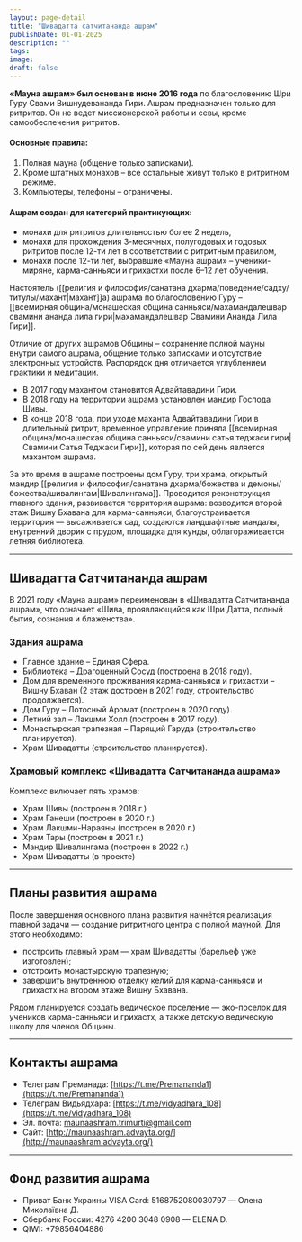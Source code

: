 ```yaml
---
layout: page-detail
title: "Шивадатта сатчитананда ашрам"
publishDate: 01-01-2025
description: ""
tags:
image:
draft: false
---
```

**«Мауна ашрам» был основан в июне 2016 года** по благословению Шри Гуру Свами Вишнудевананда Гири. Ашрам предназначен только для ритритов. Он не ведет миссионерской работы и севы, кроме самообеспечения ритритов.

#### Основные правила:

1. Полная мауна (общение только записками).
2. Кроме штатных монахов – все остальные живут только в ритритном режиме.
3. Компьютеры, телефоны – ограничены.

#### Ашрам создан для категорий практикующих:

- монахи для ритритов длительностью более 2 недель,
- монахи для прохождения 3-месячных, полугодовых и годовых ритритов после 12-ти лет в соответствии с ритритным правилом,
- монахи после 12-ти лет, выбравшие «Мауна ашрам» – ученики-миряне, карма-санньяси и грихастхи после 6–12 лет обучения.

Настоятель ([[религия и философия/санатана дхарма/поведение/садху/титулы/махант|махант]]а) ашрама по благословению Гуру – [[всемирная община/монашеская община санньяси/махамандалешвар свамини ананда лила гири|махамандалешвар Свамини Ананда Лила Гири]].

Отличие от других ашрамов Общины – сохранение полной мауны внутри самого ашрама, общение только записками и отсутствие электронных устройств. Распорядок дня отличается углублением практики и медитации.

- В 2017 году махантом становится Адвайтавадини Гири.  
- В 2018 году на территории ашрама установлен мандир Господа Шивы.  
- В конце 2018 года, при уходе маханта Адвайтавадини Гири в длительный ритрит, временное управление приняла [[всемирная община/монашеская община санньяси/свамини сатья теджаси гири|Свамини Сатья Теджаси Гири]], которая по сей день является махантом ашрама.

За это время в ашраме построены дом Гуру, три храма, открытый мандир [[религия и философия/санатана дхарма/божества и демоны/божества/шивалингам|Шивалингама]]. Проводится реконструкция главного здания, развивается территория ашрама: возводится второй этаж Вишну Бхавана для карма-санньяси, благоустраивается территория — высаживается сад, создаются ландшафтные мандалы, внутренний дворик с прудом, площадка для кунды, облагораживается летняя библиотека.

---
## Шивадатта Сатчитананда ашрам

В 2021 году «Мауна ашрам» переименован в «Шивадатта Сатчитананда ашрам», что означает «Шива, проявляющийся как Шри Датта, полный бытия, сознания и блаженства».
### Здания ашрама

- Главное здание – Единая Сфера.
- Библиотека – Драгоценный Сосуд (построена в 2018 году).
- Дом для временного проживания карма-санньяси и грихастхи – Вишну Бхаван (2 этаж достроен в 2021 году, строительство продолжается).
- Дом Гуру – Лотосный Аромат (построен в 2020 году).
- Летний зал – Лакшми Холл (построен в 2017 году).
- Монастырская трапезная – Парящий Гаруда (строительство планируется).
- Храм Шивадатты (строительство планируется).

### Храмовый комплекс «Шивадатта Сатчитананда ашрама»

Комплекс включает пять храмов:

- Храм Шивы (построен в 2018 г.)
- Храм Ганеши (построен в 2020 г.)
- Храм Лакшми-Нараяны (построен в 2020 г.)
- Храм Тары (построен в 2021 г.)
- Мандир Шивалингама (построен в 2022 г.)
- Храм Шивадатты (в проекте)

---
## Планы развития ашрама

После завершения основного плана развития начнётся реализация главной задачи — создание ритритного центра с полной мауной. Для этого необходимо:

- построить главный храм — храм Шивадатты (барельеф уже изготовлен);
- отстроить монастырскую трапезную;
- завершить внутреннюю отделку келий для карма-санньяси и грихастх на втором этаже Вишну Бхавана.

Рядом планируется создать ведическое поселение — эко-поселок для учеников карма-санньяси и грихастх, а также детскую ведическую школу для членов Общины.

---
## Контакты ашрама

- Телеграм Преманада: [https://t.me/Premananda1](https://t.me/Premananda1)
- Телеграм Видьядхара: [https://t.me/vidyadhara_108](https://t.me/vidyadhara_108)
- Эл. почта: [maunaashram.trimurti@gmail.com](mailto:maunaashram.trimurti@gmail.com)
- Сайт: [http://maunaashram.advayta.org/](http://maunaashram.advayta.org/)

---
## Фонд развития ашрама

- Приват Банк Украины VISA Card: 5168752080030797 — Олена Миколаївна Д.
- Сбербанк России: 4276 4200 3048 0908 — ELENA D.
- QIWI: +79856404886